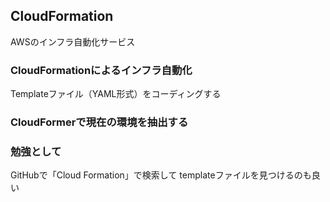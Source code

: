 ## CloudFormation

AWSのインフラ自動化サービス

### CloudFormationによるインフラ自動化

Templateファイル（YAML形式）をコーディングする

### CloudFormerで現在の環境を抽出する

### 勉強として
GitHubで「Cloud Formation」で検索して
templateファイルを見つけるのも良い
